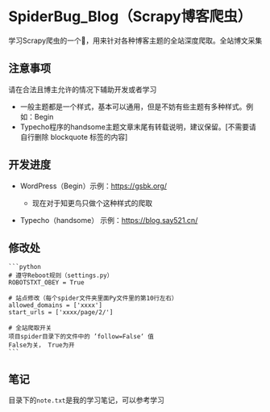 # SpiderBug_Blog（Scrapy博客爬虫）

学习Scrapy爬虫的一个🌰，用来针对各种博客主题的全站深度爬取。全站博文采集

## 注意事项

请在合法且博主允许的情况下辅助开发或者学习

* 一般主题都是一个样式，基本可以通用，但是不妨有些主题有多种样式。例如：Begin
* Typecho程序的handsome主题文章末尾有转载说明，建议保留。[不需要请自行删除 blockquote 标签的内容]

## 开发进度

* WordPress（Begin）示例：https://gsbk.org/

    * 现在对于知更鸟只做个这种样式的爬取
  
* Typecho（handsome） 示例：https://blog.say521.cn/

## 修改处

    ```python
    # 遵守Reboot规则（settings.py）
    ROBOTSTXT_OBEY = True

    # 站点修改（每个spider文件夹里面Py文件里的第10行左右）
    allowed_domains = ['xxxx']
    start_urls = ['xxxx/page/2/']

    # 全站爬取开关
    项目spider目录下的文件中的 ’follow=False‘ 值
    False为关， True为开
    ```

## 笔记

目录下的`note.txt`是我的学习笔记，可以参考学习
